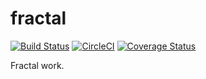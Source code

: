 # fractal

[![Build Status](https://travis-ci.org/AaronRobson/fractal.svg?branch=master)](https://travis-ci.org/AaronRobson/fractal)
[![CircleCI](https://circleci.com/gh/AaronRobson/fractal.svg?style=svg)](https://circleci.com/gh/AaronRobson/fractal)
[![Coverage Status](https://coveralls.io/repos/github/AaronRobson/fractal/badge.svg?branch=master)](https://coveralls.io/github/AaronRobson/fractal?branch=master)

Fractal work.
